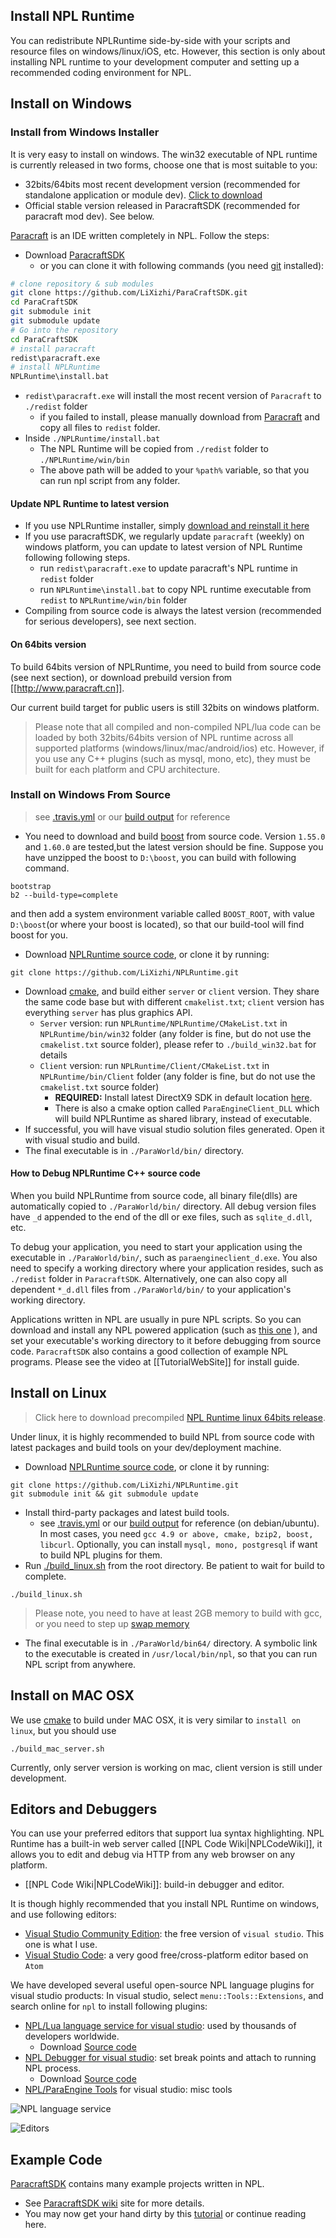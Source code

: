 Install NPL Runtime
---------------------
You can redistribute NPLRuntime side-by-side with your scripts and resource files on windows/linux/iOS, etc.
However, this section is only about installing NPL runtime to your development computer and setting up a recommended coding environment for NPL. 

## Install on Windows
### Install from Windows Installer 
It is very easy to install on windows. The win32 executable of NPL runtime is currently released in two forms, choose one that is most suitable to you:
- 32bits/64bits most recent development version (recommended for standalone application or module dev). [Click to download](https://github.com/LiXizhi/NPLRuntime/releases)
- Official stable version released in ParacraftSDK (recommended for paracraft mod dev). See below.

[Paracraft](http://www.paracraft.cn) is an IDE written completely in NPL. 
Follow the steps:
* Download [ParacraftSDK](https://github.com/LiXizhi/ParaCraftSDK/archive/master.zip)
  * or you can clone it with following commands (you need [git](https://git-scm.com/) installed): 
```bash
# clone repository & sub modules
git clone https://github.com/LiXizhi/ParaCraftSDK.git
cd ParaCraftSDK
git submodule init
git submodule update
# Go into the repository
cd ParaCraftSDK
# install paracraft
redist\paracraft.exe
# install NPLRuntime
NPLRuntime\install.bat
```
 * `redist\paracraft.exe` will install the most recent version of `Paracraft` to  `./redist` folder
   * if you failed to install, please manually download from [Paracraft](http://www.paracraft.cn) and copy all files to `redist` folder.
 * Inside `./NPLRuntime/install.bat`
   * The NPL Runtime will be copied from `./redist` folder to `./NPLRuntime/win/bin`
   * The above path will be added to your `%path%` variable, so that you can run npl script from any folder. 

#### Update NPL Runtime to latest version
- If you use NPLRuntime installer, simply [download and reinstall it here](https://github.com/LiXizhi/NPLRuntime/releases)
- If you use paracraftSDK, we regularly update `paracraft` (weekly) on windows platform, you can update to latest version of NPL Runtime following following steps. 
  - run `redist\paracraft.exe` to update paracraft's NPL runtime in `redist` folder
  - run `NPLRuntime\install.bat` to copy NPL runtime executable from `redist` to `NPLRuntime/win/bin` folder
- Compiling from source code is always the latest version (recommended for serious developers), see next section.

#### On 64bits version
To build 64bits version of NPLRuntime, you need to build from source code (see next section), or download prebuild version from [[http://www.paracraft.cn]]. 

Our current build target for public users is still 32bits on windows platform. 

> Please note that all compiled and non-compiled NPL/lua code can be loaded by both 32bits/64bits version of NPL runtime across all supported platforms (windows/linux/mac/android/ios) etc. However, if you use any C++ plugins (such as mysql, mono, etc), they must be built for each platform and CPU architecture. 

### Install on Windows From Source
> see [.travis.yml](https://github.com/LiXizhi/NPLRuntime/blob/master/appveyor.yml) or our [build output](https://ci.appveyor.com/project/DarrenGZY/nplruntime-e8wud) for reference

* You need to download and build [boost](http://www.boost.org/) from source code. Version `1.55.0` and `1.60.0` are tested,but the latest version should be fine.
Suppose you have unzipped the boost to `D:\boost`, you can build with following command.
```
bootstrap
b2 --build-type=complete
```
and then add a system environment variable called `BOOST_ROOT`, with value `D:\boost`(or where your boost is located), so that our build-tool will find boost for you.
* Download [NPLRuntime source code](https://github.com/LiXizhi/NPLRuntime), or clone it by running:
```
git clone https://github.com/LiXizhi/NPLRuntime.git
```
* Download [cmake](https://cmake.org/), and build either `server` or `client` version. They share the same code base but with different `cmakelist.txt`; `client` version has everything `server` has plus graphics API. 
   * `Server` version: run `NPLRuntime/NPLRuntime/CMakeList.txt`  in `NPLRuntime/bin/win32` folder (any folder is fine, but do not use the `cmakelist.txt` source folder), please refer to `./build_win32.bat` for details
   * `Client` version: run `NPLRuntime/Client/CMakeList.txt`  in `NPLRuntime/bin/Client` folder (any folder is fine, but do not use the `cmakelist.txt` source folder)
       * **REQUIRED:** Install latest DirectX9 SDK in default location [here](https://github.com/LiXizhi/NPLRuntime/blob/master/NPLRuntime/ParaEngineClient/cmake/DirectX.cmake). 
       * There is also a cmake option called `ParaEngineClient_DLL` which will build NPLRuntime as shared library, instead of executable. 
* If successful, you will have visual studio solution files generated. Open it with visual studio and build.
* The final executable is in `./ParaWorld/bin/` directory.  

#### How to Debug NPLRuntime C++ source code 
When you build NPLRuntime from source code, all binary file(dlls) are automatically copied to `./ParaWorld/bin/` directory. All debug version files have `_d` appended to the end of the dll or exe files, such as `sqlite_d.dll`, etc. 

To debug your application, you need to start your application using the executable in `./ParaWorld/bin/`, such as `paraengineclient_d.exe`. You also need to specify a working directory where your application resides, such as `./redist` folder in `ParacraftSDK`. Alternatively, one can also copy all dependent `*_d.dll` files from `./ParaWorld/bin/` to your application's working directory.

Applications written in NPL are usually in pure NPL scripts. So you can download and install any NPL powered application (such as [this one](http://www.paracraft.cn) ), and set your executable's working directory to it before debugging from source code. `ParacraftSDK` also contains a good collection of example NPL programs. Please see the video at [[TutorialWebSite]] for install guide.
 
## Install on Linux
> Click here to download precompiled [NPL Runtime linux 64bits release](https://github.com/LiXizhi/NPLRuntime/releases).

Under linux, it is highly recommended to build NPL from source code with latest packages and build tools on your dev/deployment machine. 
* Download [NPLRuntime source code](https://github.com/LiXizhi/NPLRuntime), or clone it by running:
```
git clone https://github.com/LiXizhi/NPLRuntime.git
git submodule init && git submodule update
```
* Install third-party packages and latest build tools. 
  * see [.travis.yml](https://github.com/LiXizhi/NPLRuntime/blob/master/.travis.yml) or our [build output](https://travis-ci.org/LiXizhi/NPLRuntime) for reference (on debian/ubuntu). In most cases, you need `gcc 4.9 or above, cmake, bzip2, boost, libcurl`. Optionally, you can install `mysql, mono, postgresql` if want to build NPL plugins for them. 
* Run [./build_linux.sh](https://github.com/LiXizhi/NPLRuntime/blob/master/build_linux.sh) from the root directory. Be patient to wait for build to complete. 
```
./build_linux.sh
```

> Please note, you need to have at least 2GB memory to build with gcc, or you need to step up [swap memory](http://www.cyberciti.biz/faq/linux-add-a-swap-file-howto/) 
  
* The final executable is in `./ParaWorld/bin64/` directory. A symbolic link to the executable is created in `/usr/local/bin/npl`, so that you can run NPL script from anywhere.

## Install on MAC OSX
We use [cmake](https://cmake.org/) to build under MAC OSX, it is very similar to `install on linux`, but you should use 
```
./build_mac_server.sh
```
Currently, only server version is working on mac, client version is still under development.

## Editors and Debuggers
You can use your preferred editors that support lua syntax highlighting. 
NPL Runtime has a built-in web server called [[NPL Code Wiki|NPLCodeWiki]], it allows you to edit and debug via HTTP from any web browser on any platform.
* [[NPL Code Wiki|NPLCodeWiki]]: build-in debugger and editor.

It is though highly recommended that you install NPL Runtime on windows, and use following editors:
* [Visual Studio Community Edition](https://www.visualstudio.com/): the free version of `visual studio`. This one is what I use.
* [Visual Studio Code](https://code.visualstudio.com/): a very good free/cross-platform editor based on `Atom`


We have developed several useful open-source NPL language plugins for visual studio products:
In visual studio, select `menu::Tools::Extensions`, and search online for `npl` to install following plugins:

* [NPL/Lua language service for visual studio](https://visualstudiogallery.msdn.microsoft.com/7782dc20-924a-4726-8656-d876cdbb3417): used by thousands of developers worldwide.
   * Download [Source code](https://github.com/LiXizhi/NPL)
* [NPL Debugger for visual studio](https://visualstudiogallery.msdn.microsoft.com/7ebe665c-4f1d-41fd-91e1-52176cf2d9db): set break points and attach to running NPL process.
   * Download [Source code](https://github.com/LiXizhi/NPL)
* [NPL/ParaEngine Tools](https://visualstudiogallery.msdn.microsoft.com/accd022b-ec37-4614-8c08-30e291d28bd5) for visual studio: misc tools

![NPL language service](https://i1.visualstudiogallery.msdn.s-msft.com/7782dc20-924a-4726-8656-d876cdbb3417/image/file/168690/1/npl_language_service.png)

![Editors](https://visualstudiogallery.msdn.microsoft.com/site/view/file/136918/1/peeditor2.png)

## Example Code
[ParacraftSDK](https://github.com/LiXizhi/ParaCraftSDK) contains many example projects written in NPL. 
* See [ParacraftSDK wiki](https://github.com/LiXizhi/ParaCraftSDK/wiki) site for more details.
* You may now get your hand dirty by this [tutorial](https://github.com/LiXizhi/ParaCraftSDK/wiki/TutorialSimplePlugin) or continue reading here.